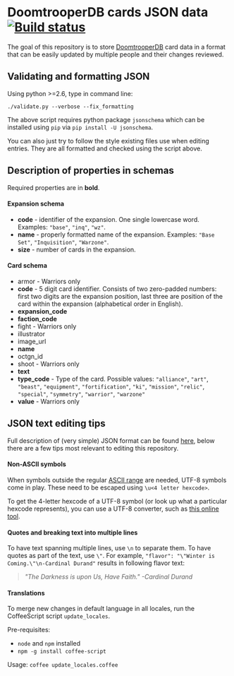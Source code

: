 DoomtrooperDB cards JSON data [![Build status](https://travis-ci.com/fiskhandlarn/doomtrooperdb-json-data.svg?branch=master)](https://travis-ci.com/fiskhandlarn/doomtrooperdb-json-data)
=========

The goal of this repository is to store [DoomtrooperDB](https://doomtrooperdb.org) card data in a format that can be easily updated by multiple people and their changes reviewed.

## Validating and formatting JSON

Using python >=2.6, type in command line:

```
./validate.py --verbose --fix_formatting
```

The above script requires python package `jsonschema` which can be installed using `pip` via `pip install -U jsonschema`.

You can also just try to follow the style existing files use when editing entries. They are all formatted and checked using the script above.

## Description of properties in schemas

Required properties are in **bold**.

#### Expansion schema

* **code** - identifier of the expansion. One single lowercase word. Examples: `"base"`, `"inq"`, `"wz"`.
* **name** - properly formatted name of the expansion. Examples: `"Base Set"`, `"Inquisition"`, `"Warzone"`.
* **size** - number of cards in the expansion.

#### Card schema

* armor - Warriors only
* **code** - 5 digit card identifier. Consists of two zero-padded numbers: first two digits are the expansion position, last three are position of the card within the expansion (alphabetical order in English).
* **expansion_code**
* **faction_code**
* fight - Warriors only
* illustrator
* image_url
* **name**
* octgn_id
* shoot - Warriors only
* **text**
* **type_code** - Type of the card. Possible values: `"alliance"`, `"art"`, `"beast"`, `"equipment"`, `"fortification"`, `"ki"`, `"mission"`, `"relic"`, `"special"`, `"symmetry"`, `"warrior"`, `"warzone"`
* **value** - Warriors only

## JSON text editing tips

Full description of (very simple) JSON format can be found [here](http://www.json.org/), below there are a few tips most relevant to editing this repository.

#### Non-ASCII symbols

When symbols outside the regular [ASCII range](https://en.wikipedia.org/wiki/ASCII#ASCII_printable_code_chart) are needed, UTF-8 symbols come in play. These need to be escaped using `\u<4 letter hexcode>`.

To get the 4-letter hexcode of a UTF-8 symbol (or look up what a particular hexcode represents), you can use a UTF-8 converter, such as [this online tool](http://www.ltg.ed.ac.uk/~richard/utf-8.cgi).

#### Quotes and breaking text into multiple lines

To have text spanning multiple lines, use `\n` to separate them. To have quotes as part of the text, use `\"`.  For example, `"flavor": "\"Winter is Coming.\"\n-Cardinal Durand"` results in following flavor text:

> *"The Darkness is upon Us, Have Faith."*
> *-Cardinal Durand*

#### Translations

To merge new changes in default language in all locales, run the CoffeeScript script `update_locales`.

Pre-requisites:
 * `node` and `npm` installed
 * `npm -g install coffee-script`

Usage: `coffee update_locales.coffee`
